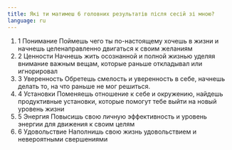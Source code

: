 ```yaml
---
title: Які ти матимеш 6 головних результатів після сесій зі мною?
language: ru
---
```


<ol>
   <li>
   <span> 1 Понимание</span>
   Поймешь чего ты по-настоящему хочешь в жизни и начнешь целенаправленно
      двигаться к своим желаниям</li>
   <li>
   <span>2 Ценности</span>
   Начнешь жить осознанной и полной жизнью уделяя внимание важным вещам, которые
      раньше откладывал или игнорировал</li>
   <li>
   <span>3 Уверенность</span>
   Обретешь смелость и уверенность в себе, начнешь делать то, на что раньше не
      мог решиться.</li>
   <li>
   <span>4 Установки</span>
   Поменяешь отношение к себе и окружению, найдешь продуктивные установки,
      которые помогут тебе выйти на новый уровень жизни</li>
   <li>
   <span>5 Энергия</span>
   Повысишь свою личную эффективность и уровень энергии для движения к своим
      целям</li>
   <li>
   <span>6 Удовольствие</span>
   Наполнишь свою жизнь удовольствием и невероятными свершениями</li>
</ol>

